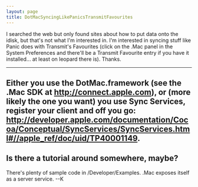 ```yaml
---
layout: page
title: DotMacSyncingLikePanicsTransmitFavourites
---
```


I searched the web but only found sites about how to put data onto the idisk, but that's not what I'm interested in. I'm interested in syncing stuff like Panic does with Transmit's Favourites (click on the .Mac panel in the System Preferences and there'll be a Transmit Favourite entry if you have it installed... at least on leopard there is).
Thanks.

----

Either you use the DotMac.framework (see the .Mac SDK at http://connect.apple.com), or (more likely the one you want) you use Sync Services, register your client and off you go: http://developer.apple.com/documentation/Cocoa/Conceptual/SyncServices/SyncServices.html#//apple_ref/doc/uid/TP40001149.
----
Is there a tutorial around somewhere, maybe?
----
There's plenty of sample code in /Developer/Examples.  .Mac exposes itself as a server service. --K

